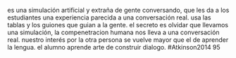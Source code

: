es una simulación artificial y extraña de gente conversando, que les da a los estudiantes una experiencia parecida a una conversación real. usa las tablas y los guiones que guian a la gente.  el secreto es olvidar que llevamos una simulación, la compenetracion humana nos lleva a una conversación real. nuestro interés por la otra persona se vuelve mayor que el de aprender la lengua. el alumno aprende arte de construir dialogo.
#Atkinson2014 95

